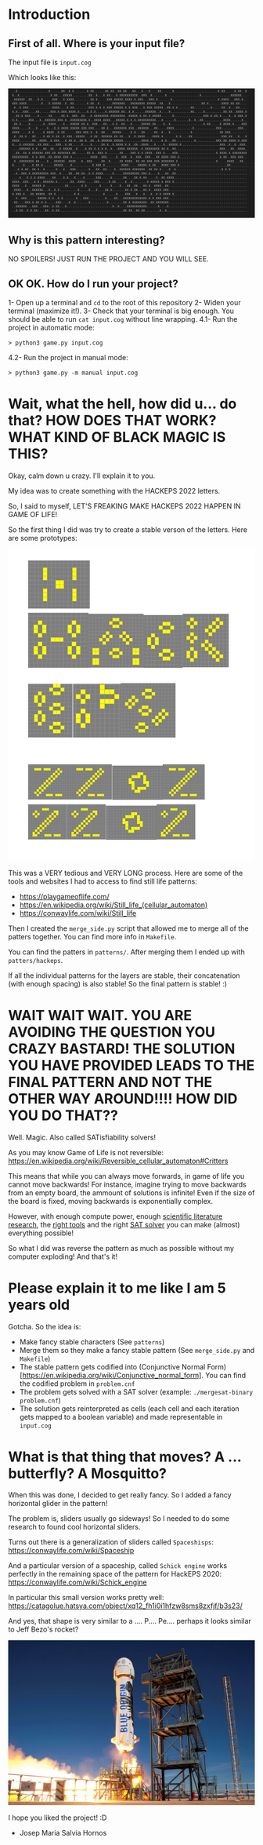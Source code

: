 # Introduction

## First of all. Where is your input file?

The input file is `input.cog`

Which looks like this:

![alt text](images/input.png)

## Why is this pattern interesting?

NO SPOILERS! JUST RUN THE PROJECT AND YOU WILL SEE.

## OK OK. How do I run your project?

1- Open up a terminal and `cd` to the root of this repository
2- Widen your terminal (maximize it!).
3- Check that your terminal is big enough. You should be able to run `cat input.cog` without line wrapping.
4.1- Run the project in automatic mode:

```
> python3 game.py input.cog
```

4.2- Run the project in manual mode:
```
> python3 game.py -m manual input.cog
```

# Wait, what the hell, how did u... do that? HOW DOES THAT WORK? WHAT KIND OF BLACK MAGIC IS THIS?

Okay, calm down u crazy. I'll explain it to you.

My idea was to create something with the HACKEPS 2022 letters.

So, I said to myself,  LET'S FREAKING MAKE HACKEPS 2022 HAPPEN IN GAME OF LIFE!

So the first thing I did was try to create a stable verson of the letters. Here are some prototypes:

![alt text](images/word.png)

This was a VERY tedious and VERY LONG process. Here are some of the tools and websites I had to access to find still life patterns:

- https://playgameoflife.com/
- https://en.wikipedia.org/wiki/Still_life_(cellular_automaton)
- https://conwaylife.com/wiki/Still_life


Then I created the `merge_side.py` script that allowed me to merge all of the patters together. You can find more info in `Makefile`.

You can find the patters in `patterns/`. After merging them I ended up with `patters/hackeps`.

If all the individual patterns for the layers are stable, their concatenation (with enough spacing) is also stable! So the final pattern is stable! :)

# WAIT WAIT WAIT. YOU ARE AVOIDING THE QUESTION YOU CRAZY BASTARD! THE SOLUTION YOU HAVE PROVIDED LEADS TO THE FINAL PATTERN AND NOT THE OTHER WAY AROUND!!!! HOW DID YOU DO THAT??

Well. Magic. Also called SATisfiability solvers!

As you may know Game of Life is not reversible: https://en.wikipedia.org/wiki/Reversible_cellular_automaton#Critters

This means that while you can always move forwards, in game of life you cannot move backwards! For instance, imagine trying to move backwards from an empty board, the ammount of solutions is infinite! Even if the size of the board is fixed, moving backwards is exponentially complex.

However, with enough compute power, enough [scientific literature research](https://link.springer.com/chapter/10.1007/978-3-540-76928-6_63), the [right tools](https://github.com/flopp/gol-sat) and the right [SAT solver](https://github.com/conp-solutions/mergesat) you can make (almost) everything possible!

So what I did was reverse the pattern as much as possible without my computer exploding! And that's it!

# Please explain it to me like I am 5 years old

Gotcha. So the idea is:
- Make fancy stable characters (See `patterns`)
- Merge them so they make a fancy stable pattern (See `merge_side.py` and `Makefile`) 
- The stable pattern gets codified into (Conjunctive Normal Form)[https://en.wikipedia.org/wiki/Conjunctive_normal_form]. You can find the codified problem in `problem.cnf`
- The problem gets solved with a SAT solver (example: `./mergesat-binary problem.cnf`)
- The solution gets reinterpreted as cells (each cell and each iteration gets mapped to a boolean variable) and made representable in `input.cog`

# What is that thing that moves? A ... butterfly? A Mosquitto? 

When this was done, I decided to get really fancy. So I added a fancy horizontal glider in the pattern!

The problem is, sliders usually go sideways! So I needed to do some research to found cool horizontal sliders.

Turns out there is a generalization of sliders called `Spaceshisps`: https://conwaylife.com/wiki/Spaceship

And a particular version of a spaceship, called `Schick engine` works perfectly in the remaining space of the pattern for HackEPS 2020: https://conwaylife.com/wiki/Schick_engine

In particular this small version works pretty well: https://catagolue.hatsya.com/object/xq12_fh1i0i1hfzw8sms8zxfjf/b3s23/

And yes, that shape is very similar to a .... P.... Pe.... perhaps it looks similar to Jeff Bezo's rocket?

![alt text](images/rocket.webp)

I hope you liked the project! :D

- Josep Maria Salvia Hornos